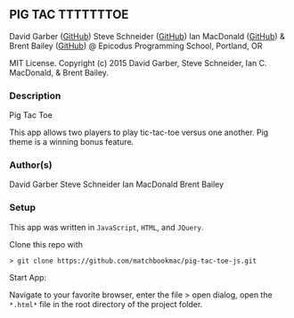 ## PIG TAC TTTTTTTOE

<a href="APP LINK IF APPLICABLE" target="#"><APP LINK NAME></a>

David Garber (<a href="https://github.com/davidgarber" target="#">GitHub</a>)
Steve Schneider (<a href="https://github.com/steve-schneider99" target="#">GitHub</a>)
Ian MacDonald (<a href="https://github.com/matchbookmac" target="#">GitHub</a>)
& Brent Bailey (<a href="https://github.com/brentagon" target="#">GitHub</a>)
@ Epicodus Programming School, Portland, OR

MIT License. Copyright (c) 2015 David Garber, Steve Schneider, Ian C. MacDonald, & Brent Bailey.

### Description

Pig Tac Toe

This app allows two players to play tic-tac-toe versus one another. Pig theme is a winning bonus feature.

### Author(s)

David Garber
Steve Schneider
Ian MacDonald
Brent Bailey

### Setup

This app was written in `JavaScript`, `HTML`, and `JQuery`.

Clone this repo with
```console
> git clone https://github.com/matchbookmac/pig-tac-toe-js.git
```

Start App:

Navigate to your favorite browser, enter the file > open dialog, open the `*.html*` file in the root directory of the project folder.
